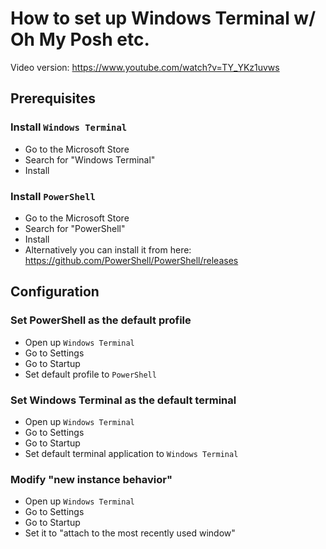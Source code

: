 # How to set up Windows Terminal w/ Oh My Posh etc.
Video version: https://www.youtube.com/watch?v=TY_YKz1uvws
## Prerequisites
### Install `Windows Terminal`
- Go to the Microsoft Store
- Search for "Windows Terminal"
- Install 
### Install `PowerShell`
- Go to the Microsoft Store
- Search for "PowerShell"
- Install
- Alternatively you can install it from here: https://github.com/PowerShell/PowerShell/releases
## Configuration
### Set PowerShell as the default profile
- Open up `Windows Terminal`
- Go to Settings
- Go to Startup
- Set default profile to `PowerShell`
### Set Windows Terminal as the default terminal
- Open up `Windows Terminal`
- Go to Settings
- Go to Startup
- Set default terminal application to `Windows Terminal`
### Modify "new instance behavior"
- Open up `Windows Terminal`
- Go to Settings
- Go to Startup
- Set it to "attach to the most recently used window"
